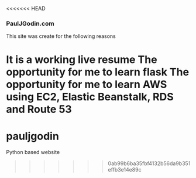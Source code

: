 <<<<<<< HEAD
### PaulJGodin.com

This site was create for the following reasons

It is a working live resume
The opportunity for me to learn flask
The opportunity for me to learn AWS using EC2, Elastic Beanstalk, RDS and Route 53
=======
# pauljgodin
Python based website
>>>>>>> 0ab99b6ba35fbf4132b56da9b351effb3e14e89c
